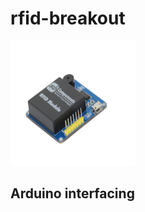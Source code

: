 # rfid-breakout
<img src="images/rfid-breakout1.png" height="200" width="200" />

## Arduino interfacing
